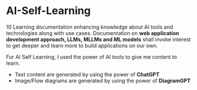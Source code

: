 # AI-Self-Learning
10 Learning documentation enhancing knowledge about AI tools and technologies along with use cases. 
Documentation on **web application development approach, LLMs, MLLMs and ML models** shall invoke interest to get deeper and learn more to build applications on our own.

For AI Self Learning, I used the power of AI tools to give me content to learn.
 - Text content are generated by using the power of **ChatGPT**
 - Image/Flow diagrams are generated by using the power of **DiagramGPT**
